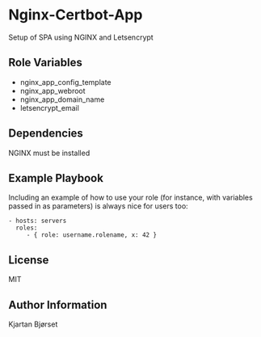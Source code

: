 Nginx-Certbot-App
=========

Setup of SPA using NGINX and Letsencrypt


Role Variables
--------------

- nginx_app_config_template
- nginx_app_webroot
- nginx_app_domain_name
- letsencrypt_email

Dependencies
------------

NGINX must be installed

Example Playbook
----------------

Including an example of how to use your role (for instance, with variables passed in as parameters) is always nice for users too:

    - hosts: servers
      roles:
         - { role: username.rolename, x: 42 }

License
-------

MIT

Author Information
------------------

Kjartan Bjørset
